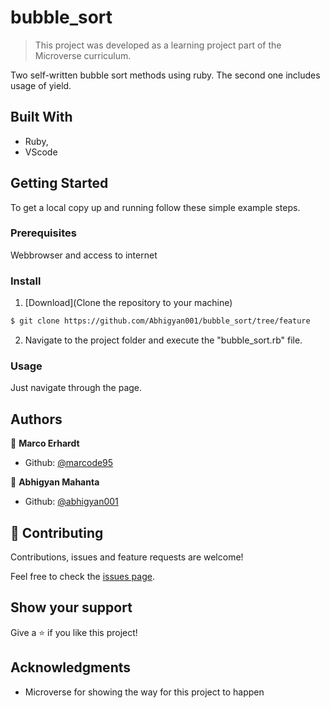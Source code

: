 # bubble_sort

> This project was developed as a learning project part of the Microverse curriculum.


Two self-written bubble sort methods using ruby. The second one includes usage of yield.


## Built With

- Ruby,
- VScode

## Getting Started

To get a local copy up and running follow these simple example steps.

### Prerequisites

Webbrowser and access to internet

### Install

1) [Download](Clone the repository to your machine)

```sh
$ git clone https://github.com/Abhigyan001/bubble_sort/tree/feature
```

2) Navigate to the project folder and execute the "bubble_sort.rb" file.

### Usage

Just navigate through the page.

## Authors

👤 **Marco Erhardt**

- Github: [@marcode95](https://github.com/marcode95)



👤 **Abhigyan Mahanta**

- Github: [@abhigyan001](https://github.com/abhigyan001)


## 🤝 Contributing

Contributions, issues and feature requests are welcome!

Feel free to check the [issues page](issues/).

## Show your support

Give a ⭐️ if you like this project!

## Acknowledgments

- Microverse for showing the way for this project to happen

